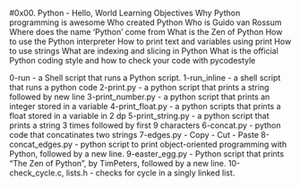 #0x00. Python - Hello, World
Learning Objectives
Why Python programming is awesome
Who created Python
Who is Guido van Rossum
Where does the name ‘Python’ come from
What is the Zen of Python
How to use the Python interpreter
How to print text and variables using print
How to use strings
What are indexing and slicing in Python
What is the official Python coding style and how to check your code with pycodestyle

0-run - a Shell script that runs a Python script.
1-run_inline - a shell script that runs a python code
2-print.py - a python script that prints a string followed by new line
3-print_number.py - a python script that prints an integer stored in a variable
4-print_float.py - a python scripts that prints a float stored in a variable in 2 dp
5-print_string.py - a python script that prints a string 3 times followed by first 9 characters
6-concat.py - python code that concatinates two strings
7-edges.py - Copy - Cut - Paste
8-concat_edges.py - python script to print object-oriented programming with Python, followed by a new line.
9-easter_egg.py - Python script that prints “The Zen of Python”, by TimPeters, followed by a new line.
10-check_cycle.c, lists.h - checks for cycle in a singly linked list.
